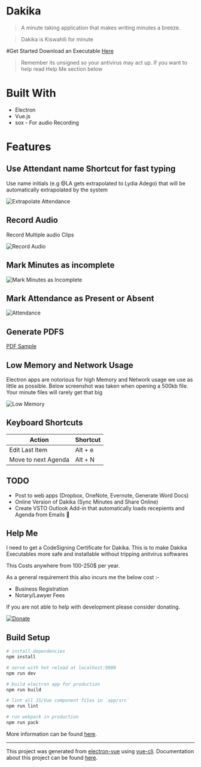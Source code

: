 # Dakika
> A minute taking application that makes writing minutes a breeze.

> Dakika is Kiswahili for minute

#Get Started
Download an Executable [Here](https://github.com/Madawar/Dakika/releases/latest)

> Remember its unsigned so your antivirus may act up. If you want to help read Help Me section below

# Built With
* Electron
* Vue.js
* sox - For audio Recording

# Features
## Use Attendant name Shortcut for fast typing
Use name initials (e.g @LA gets extrapolated to Lydia Adego) that will be automatically extrapolated by the system

![Extrapolate Attendance](http://codedcell.com/storage/Extrapolate.gif)

## Record Audio
Record Multiple audio Clips

![Record Audio](http://codedcell.com/storage/MinutesAudioRecording.gif)

## Mark Minutes as incomplete
![Mark Minutes as Incomplete](http://codedcell.com/storage/IncompleteMinutes.gif)

## Mark Attendance as Present or Absent
![Attendance](http://codedcell.com/storage/UserPresence.gif)

## Generate PDFS
[PDF Sample](http://codedcell.com/storage/MeetingExamplePDF.pdf)

## Low Memory and Network Usage
Electron apps are notorious for high Memory and Network usage we use as little as possible.
Below screenshot was taken when opening a 500kb file. Your minute files will rarely get that big

![Low Memory](http://codedcell.com/storage/Memory.png)



## Keyboard Shortcuts
Action | Shortcut
------------ | -------------
Edit Last Item | Alt + e
Move to next Agenda | Alt + N

## TODO
* Post to web apps (Dropbox, OneNote, Evernote, Generate Word Docs)
* Online Version of Dakika (Sync Minutes and Share Online)
* Create VSTO Outlook Add-in that automatically loads recepients and Agenda from Emails :gem:

## Help Me
I need to get a CodeSigning Certificate for Dakika. This is to make Dakika Executables more safe and installable without tripping anitvirus softwares

This Costs anywhere from 100-250$ per year.

As a general requirement this also incurs me the below cost :-
* Business Registration
* Notary/Lawyer Fees

If you are not able to help with development please consider donating.

[![Donate](https://img.shields.io/badge/Donate-PayPal-green.svg)](https://www.paypal.com/cgi-bin/webscr?cmd=_s-xclick&hosted_button_id=TPWD9LHWGDBFA)

## Build Setup

``` bash
# install dependencies
npm install

# serve with hot reload at localhost:9080
npm run dev

# build electron app for production
npm run build

# lint all JS/Vue component files in `app/src`
npm run lint

# run webpack in production
npm run pack
```
More information can be found [here](https://simulatedgreg.gitbooks.io/electron-vue/content/docs/npm_scripts.html).

---

This project was generated from [electron-vue](https://github.com/SimulatedGREG/electron-vue) using [vue-cli](https://github.com/vuejs/vue-cli). Documentation about this project can be found [here](https://simulatedgreg.gitbooks.io/electron-vue/content/index.html).

